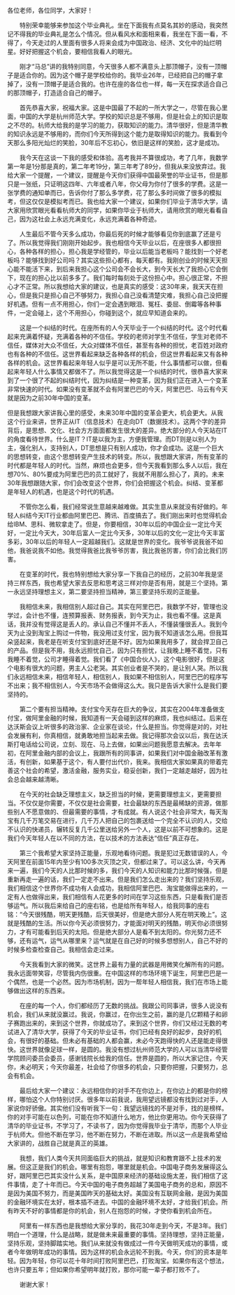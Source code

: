各位老师，各位同学，大家好！

　　特别荣幸能够来参加这个毕业典礼。坐在下面我有点莫名其妙的感动，我突然记不得我的毕业典礼是怎么个情况。但从看风水和面相来看，我坐在下面一看，不得了，今天走过的人里面有很多人将来会成为中国政治、经济、文化中的灿烂明星。好好把握这个机会，要相信我看人的眼光。

　　刚才“马总”讲的我特别同意，今天很多人都不满意头上那顶帽子，没有一顶帽子是适合你的。因为这个帽子是学校给你的。我毕业26年，已经把自己的帽子拿掉了，没有一顶帽子是适合我的。也许在座的各位也一样，每一天在探求适合自己的那顶帽子，打造适合自己的帽子。

　　首先恭喜大家，祝福大家。这是中国最了不起的一所大学之一，尽管在我心里面，中国的大学是杭州师范大学。学校的知识总是不够用，但是社会上的知识是取之不尽的。杭师大给我的是学习的能力，获取知识的能力。清华很好，但是清华教的知识永远是不够用的，而你们今天所得到这个能力是取得知识的能力。我看到今天那么多阳光灿烂的笑脸，30年后不忘初心，依旧是这样的笑脸，这才是成功。

　　我今天在这谈一下我的感受和体验。高考我并不算很成功，考了几年，我数学第一年是1分那是真的，第二年考19分，第三年考了89分，但我从来没放弃过。我给大家一个提醒，一个建议，提醒是今天你们获得中国最荣誉的毕业证书，但是那只是一张纸，只证明这四年、六年或者八年，你父母为你付了很多的学费。这是一张学费的通知单而已，告诉你付了那么多学费，花了那么多时间做了很多的模拟考，但这仅仅是模拟考而已。我也给大家一个建议，如果你们毕业于清华大学，请大家用欣赏眼光看看杭师大的同学，如果你毕业于杭师大，请用欣赏的眼光看看自己，因为这社会上永远充满变化，永远充满着各种奇迹。

　　人生最后不管今天多么成功，你最后死的时候才能够看见你到底赢了还是亏了。所以我觉得我们刚刚开始起步。我也相信今天毕业以后，在座很多人都很担心，各种各样的担心，担心我是学经管的，毕业以后能当老板吗？能找到一个好老板吗？能够找到好公司吗？其实这些担心都有，每天都有。我刚创业的时候天天担心能不能活下来，到后来我担心这个公司会不会长大，到今天长大了我担心它会倒下，现在的担心比以前多多了。我们每时每刻处于这份担心中。担心很正常，不担心才不正常。所以我想给大家的建议，也是真实的感受：这30年来，我天天在担心，但是我只是担心自己不够努力，我担心自己没看清楚灾难，我担心自己没把握好机遇。但有一点不用担心，你们一定会遇到眼泪、冤枉、委屈、倒霉等各种事件，一定会碰上，这个不用担心，你碰到这个，就应早知道会来的。

　　这是一个纠结的时代。在座所有的人今天毕业于一个纠结的时代。这个时代看起来充满着怀疑，充满着各种的不信任。学校的老师对学生不信任，学生对老师不信任，媒体对大众不信任，大众对媒体不信任，甚至有各种的担忧，老百姓对政府也有各种的不信任。这世界看起来缺乏各种各样的机会，但这世界看起来又有各种各样的机会。这世界看起来年轻人似乎是可以无所不能，什么事情都可以做，但看起来年轻人什么事情又都做不了。所以我觉得这是一个纠结的时代，很恭喜大家来到了一个很了不起的纠结时代，因为纠结是一种变革，因为我们正在进入一个变革非常快速的时代。如果没有变革就不会有阿里巴巴的今天，阿里巴巴、马云有今天就是因为之前30年中国的变革。

但是我想跟大家讲我心里的感受，未来30年中国的变革会更大，机会更大。从我这个行业来讲，世界正从IT（信息技术）在走向DT（数据技术）。这两个字的差异背后，是思想、文化、社会方方面面都发生很大的差异。绝大部分的人今天站在IT的角度看待世界。什么是IT？IT是以我为主，方便我管理。而DT则是以别人为主，强化别人，支持别人，DT思想是只有别人成功，你才会成功。这是一个巨大的思想转变，由这个思想转变产生技术的转变。所以，我想跟大家讲，所有变革的时代都是年轻人的时代。当然，麻烦也会更多，但今天我看到那么多人以后，我在想70%、80%要成为阿里巴巴的员工就好了，我就不用那么担心了，真的。未来30年我想跟随大家，你们会改变这个世界，你们会把握这个机会。纠结、变革都是年轻人的机遇，也是这个时代的机遇。

　　不管你怎么看，我们经常说生意越来越难做。其实生意从来就没有好做的。年轻人纠结今天IT行业都由阿里巴巴、腾讯、百度搞去了。我们刚出来时也觉得机会给IBM、思科、微软拿走了。但是，你要相信，30年以后的中国企业一定比今天好，一定比今天大，30年后富人一定比今天多，30年以后的文化一定比今天丰富多彩，30年以后的年轻人一定超越我们。这就是世界的变化。我爷爷说我爸不如他，我爸说我不如他。我觉得我爸比我爷爷厉害，我比我爸厉害，你们会比我们厉害。

　　在变革的时代，我也特别想给大家分享一下我自己的经历，之前30年我是坚持三样东西，我也希望大家去反思和思考这三样对你是否有用，就是三个坚持。第一永远坚持理想主义，第二要坚持担当精神，第三要坚持乐观的正能量。

　　我相信未来，我相信别人超过自己。其实在阿里巴巴，我数学不好，管理也没学过，会计也不懂，连预算报表、财务报表，到今天为止，我也看不懂。这是真话，我并没有觉得这是丢人的。承认自己不懂并不丢人，不懂装懂很丢人。我到今天为止没到淘宝上购过一件物，我没用过支付宝，因为我不知道该怎么用。但我耳朵竖起来，我老是在听支付宝到底好还是不好。因为如果我用多了，就会捍卫自己的产品。但是我不用，我永远担忧自己，因为只有担忧，让我晚上睡不着觉，只有我睡不着觉，公司才睡得着觉。我们看了《中国合伙人》，这个电影很好，但是这个电影有很大的问题，男主人公老哭。其实创业者是不哭的，是让别人哭。所以我们永远相信未来，相信年轻人，相信别人，我如果不相信别人，阿里巴巴的程序写不出来；我不相信别人，今天市场不会做得这么大。我只是告诉大家什么是我们要坚持的。

　　第二个要有担当精神。支付宝今天存在巨大的争议，其实在2004年准备做支付宝，做阿里金融的时候，我知道有一天会碰到这样的麻烦，我也纠结过。后来在达沃斯会议上听很多的政治家、企业家在谈论，什么是担当。你觉得是对的，对社会发展有利，你真相信，就勇敢地担当起来去做。我记得那次会议以后，我在达沃斯打电话给公司说，立刻、现在、马上去做，如果出问题我愿意去解决。去年年初，在阿里金融内部的会议上，我跟所有的同事讲，如果我们对中国金融改革有激活，有创新，如果基于这个，有人要付出代价，我来。我相信大家如果真的带着完善这个社会的希望，激活金融，服务实业，稳妥创新，我们一定越走越好，因为社会总会越来越清晰。

　　在今天的社会缺乏理想主义，缺乏担当的时候，更需要理想主义，更需要担当。不仅仅是你需要，不仅仅是社会需要，社会最缺的东西是最稀缺的资源，做那些别人不愿意做的、但最需要的事情，才有成就。有人说这个社会非常大，每天淘宝有几千万笔交易在进行，几千万人把自己的包裹送给一个完全不认识的人，交给不认识的快递员，辗转反复几千公里送给另外一个人，这是以前不可想象的。这是我们今天年轻人在以不同的方法，在以技术的方法表达“信任”真正存在。

　　第三个我希望大家坚持正能量，乐观地看待问题。我是犯过无数错误的人，今天阿里在前面15年内至少有100多次灭顶之灾，但都过来了。可以这么讲，今天再来一遍，我们今天的人比那时候的多，我们今天的人知识和能力比那时候强，但是重新再走一遍的话，我们一定走不出来。但是我们怎么走出来的？我们坚持乐观，我们相信这个世界你不成功有人会成功，我相信阿里巴巴、淘宝能做得出来的，一定有人也做得出来，我们相信有人花更多的时间在学习这些东西，只是看我们是否够运气。所以我后来给自己的座右铭，也是给所有年轻人，给我同事的座右铭：“今天很残酷，明天更残酷，后天很美好，但是绝大部分人死在明天晚上”。这就是残酷的生活。所以你今天必须很努力，才能面对明天的残酷，明天你必须很努力，才有可能看到后天的太阳。但是绝大部分人是看不到太阳的。你光努力还不够，还有运气，运气从哪里来？运气就是在自己好的时候多想想别人，自己不好的时候多检查检查自己。我相信会走过来。

　　今天我看到大家的微笑。这世界上最有力量的武器是用微笑化解所有的问题。我永远面带笑容，尽管我内伤很重。在中国这样的市场环境下诞生，阿里巴巴是一个偶然，也是一个必然。因为市场机制，因为一帮年轻人相信我，我们在市场上能够做出这样的东西来。

　　在座的每一个人，你们都经历了无数的挑战。我跟公司同事讲，很多人说没有机会，我们从来就没赢过。我说，你赢过，在你出生之前，赢的是几亿颗精子和卵子赛跑出来的，来到这个世界，你就成功了。来到这个世界，你们又经过无数的考试进入了清华大学，获得了今天的毕业证书，你们已经有良好的起步，良好的机会，有很好的基础。但未必有基础的人都会赢，未必今天跑得快的人还是能走得很快。这世界就像足球一样，是圆的。我没有想过杭州师范大学的人可以当清华经管学院顾问委员会委员，感谢钱院长给我的信任。世界是圆的，所以大家记住，今天你，未必明天；今天你最差，社会给了你很多的机会，只要你把握，只要努力，总会有机会。

　　最后给大家一个建议：永远相信你的对手不在你边上，在你边上的都是你的榜样，哪怕这个人你特别讨厌。很多年以前我说，我用望远镜都没有找到过对手，人家说你好骄傲。其实他们没有听我下一句：我望远镜找的不是对手，找的是榜样。你的对手可能在以色列，可能在你不知道什么地方，他比你更用功。你今天获得了清华的毕业证书，不学习了，不读书了，因为你觉得我毕业于清华，而那个人毕业于杭师大。但他不断在学习，他不断在努力，不断在进取。所以这一点是我希望给大家讲的，战胜自己就是真正的英雄。

　　我想，我们人类今天共同面临巨大的挑战，就是知识和教育跟不上技术的发展。但这正是我们的机会。哪里有抱怨，哪里就是机会。中国电子商务发展得这么好，跟阿里巴巴其实没什么关系，是中国原来经济的基础设施太差，我们相信了这件事情，走了十年而已。今天中国的电子商务超越了美国电子商务的总和，原因不是因为美国不努力，而是美国昨天的基础太好。美国没有互联网金融，是因为美国的金融环境实在太好，根本插不进去。中国的金融环境不太好，才给我们机会。所有昨天不好的事情都是你的机会，别人在抱怨的时候，才使你看到机会所在。

　　阿里有一样东西也是我想给大家分享的，我花30年走到今天，不是3年。我们明白一个道理，什么是战略，就是做未来最重要的事情。坚持理想，坚持正能量，坚持乐观，坚持脚踏实地。我们从来就没有做成过一件今天做明天成功的事情，或者今年做明年成功的事情。因为这样的机会永远轮不到我。今天，你们的资本是年轻。因为年轻，你可以花十年时间打败阿里巴巴，打败淘宝。如果你有这个想法，也许只要五年；但如果你希望明年就打败，那你可能一辈子都打败不了。

　　谢谢大家！